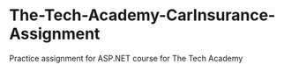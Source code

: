 # The-Tech-Academy-CarInsurance-Assignment
 Practice assignment for ASP.NET course for The Tech Academy
